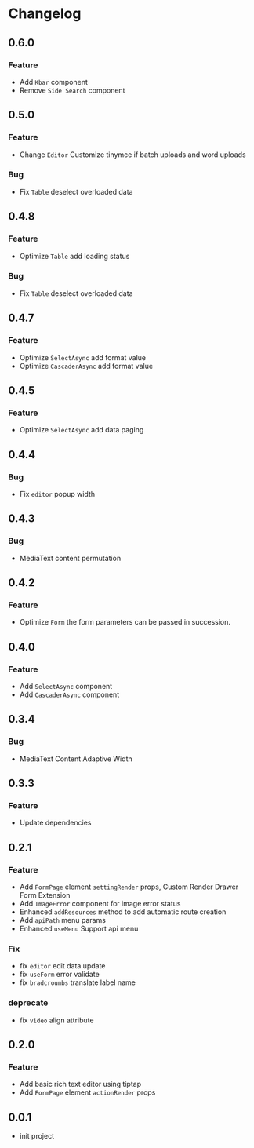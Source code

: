 # Changelog

## 0.6.0
### Feature
- Add `Kbar` component
- Remove `Side Search` component

## 0.5.0
### Feature
- Change `Editor` Customize tinymce if batch uploads and word uploads 
### Bug
- Fix `Table` deselect overloaded data

## 0.4.8
### Feature
- Optimize `Table` add loading status

### Bug
- Fix `Table` deselect overloaded data

## 0.4.7
### Feature
- Optimize `SelectAsync` add format value
- Optimize `CascaderAsync` add format value

## 0.4.5
### Feature
- Optimize `SelectAsync` add data paging

## 0.4.4
### Bug
- Fix `editor` popup width

## 0.4.3
### Bug
- MediaText content permutation

## 0.4.2
### Feature
- Optimize `Form` the form parameters can be passed in succession.

## 0.4.0
### Feature
- Add `SelectAsync` component
- Add `CascaderAsync` component

## 0.3.4
### Bug
- MediaText Content Adaptive Width

## 0.3.3
### Feature
- Update dependencies

## 0.2.1

### Feature
- Add `FormPage` element `settingRender` props, Custom Render Drawer Form Extension
- Add `ImageError` component for image error status
- Enhanced `addResources` method to add automatic route creation
- Add `apiPath` menu params
- Enhanced `useMenu` Support api menu

### Fix
- fix `editor` edit data update
- fix `useForm` error validate
- fix `bradcroumbs` translate label name

### deprecate
- fix `video` align attribute

## 0.2.0

### Feature
- Add basic rich text editor using tiptap
- Add `FormPage` element `actionRender` props

## 0.0.1
- init project